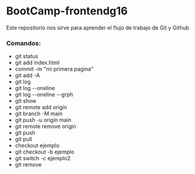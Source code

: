 # BootCamp-frontendg16
Este repositorio nos sirve para aprender el flujo de trabajo de Git y Github
### Comandos: 


* git status
* git add index.html
* commit -m "mi primera pagina"
* git add -A
* git log
* git log --oneline
* git log --oneline --grph
* git show
* git remote add origin
* git branch -M main
* git push -u origin main
* git remote remove origin
* git push 
* git pull
* checkout ejemplo
* git checkout -b ejemplo
* git switch -c ejemplo2
* git remove
